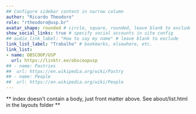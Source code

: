 ```yaml
---
## Configure sidebar content in narrow column
author: "Ricardo Theodoro"
role: "rtheodoro@usp.br"
avatar_shape: rounded # circle, square, rounded, leave blank to exclude
show_social_links: true # specify social accounts in site config
## audio_link_label: "How to say my name" # leave blank to exclude
link_list_label: "Trabalho" # bookmarks, elsewhere, etc.
link_list:
- name: OBSCOOP/USP
  url: https://linktr.ee/obscoopusp
## - name: Pastries
##  url: https://en.wikipedia.org/wiki/Pastry
## - name: People
##  url: https://en.wikipedia.org/wiki/People
---
```


** index doesn't contain a body, just front matter above.
See about/list.html in the layouts folder **
